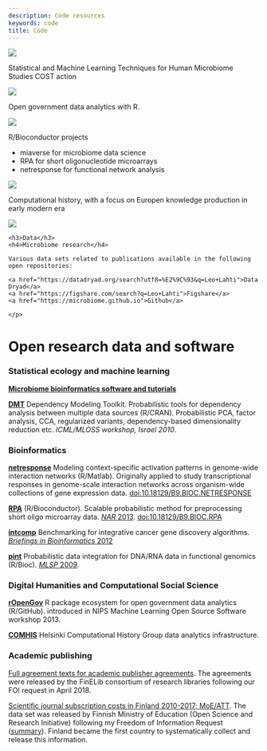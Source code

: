 ```yaml
---
description: Code resources
keywords: code
title: Code
---
```


<!-- <div id = "ref" class="code-boxes-container">
  <div class="miaverse"><a href="https://microbiome.github.io/" target="_blank"><div>
    <img class="pic-code" src="../img/boxes-code/miaverse_logo.png"/>
  </div></a></div>
  <div class="ropengov"><a href="http://ropengov.org/" target="_blank"><div>
    <img class="pic-code" src="../img/boxes-code/ropengov.PNG"/>
  </div></a></div>
  <div class="bioconductor"><a href="https://www.bioconductor.org/help/search/index.html?q=Leo+Lahti/" target="_blank"><div>
    <img class="pic-code" src="../img/boxes-code/bioconductorlogo.jpg"/>
  </div></a></div>
  <div class="COMHIS"><a href="https://www2.helsinki.fi/en/researchgroups/computational-history" target="_blank"><div>
    <img class="pic-code" src="../img/boxes-code/comhis.png"/>
  </div></a></div>
  <div class="other"><a href="/code#ref"><div>
    <img class="pic-code pic-other" src="../img/boxes-code/other.png"/>
  </div></a></div>
  <div class="data"><a href="https://datadryad.org/search?utf8=%E2%9C%93&q=Leo+Lahti" target="_blank"><div>
    <img class="pic-code" src="../img/boxes-code/data-logo.png"/>
  </div></a></div>
</div> -->

<div class="code-boxes-container">
  <div class="miaverse-logo">
    <img class="pic-code" src="../img/boxes-code/miaverse_logo.png"/>
  </div>
  <div class="miaverse-text">
    <p class="text-boxes"> Statistical and Machine Learning Techniques for Human Microbiome Studies COST action</p>
  </div>

  <div class="ropengov-logo">
    <img class="pic-code" src="../img/boxes-code/ropengov.PNG"/>
  </div>
  <div class="ropengov-text">
    <p class="text-boxes"> Open government data analytics with R. </p>
  </div>

  <div class="bioconductor-logo">
    <img class="pic-code" src="../img/boxes-code/bioconductorlogo.jpg"/>
  </div>
  <div class="bioconductor-text">
    <p class="text-boxes"> R/Bioconductor projects
      <ul>
        <li>miaverse for microbiome data science</li>
        <li>RPA for short oligonucleotide microarrays</li>
        <li>netresponse for functional network analysis</li>		
      </ul>
    </p>
  </div>

  <div class="COMHIS-logo">
    <img class="pic-code" src="../img/boxes-code/comhis.png"/>
  </div>
  <div class="COMHIS-text">
    <p class="text-boxes"> Computational history, with a focus on Europen knowledge production in early modern era</p>
  </div>

<!--
  <div class="other-logo">
    <img class="pic-code pic-other" src="../img/boxes-code/other.png"/>
  </div>
  <div class="other-text">
    <p class="text-boxes"> Ongoing project </p>
  </div>
-->


  <div class="data-logo">
    <img class="pic-code" src="../img/boxes-code/data-logo.png"/>
  </div>
  <div class="data-text">
    <p class="text-boxes">

    <h3>Data</h3>
    <h4>Microbiome research</h4>

    Various data sets related to publications available in the following
    open repositories:

    <a href="https://datadryad.org/search?utf8=%E2%9C%93&q=Leo+Lahti">Data Dryad</a>
    <a href="https://figshare.com/search?q=Leo+Lahti">Figshare</a>
    <a href="https://microbiome.github.io">Github</a>    

    </p>
  </div>
</div>



# Open research data and software


### Statistical ecology and machine learning

**[Microbiome bioinformatics software and tutorials](http://microbiome.github.io)**

**[DMT](http://dmt.r-forge.r-project.org)** Dependency Modeling Toolkit. Probabilistic tools for dependency analysis between multiple data sources (R/CRAN). Probabilistic PCA, factor analysis, CCA, regularized variants, dependency-based dimensionality reduction etc. _ICML/MLOSS workshop, Israel 2010_.

<!--**[earlywarnings](http://www.early-warning-signals.org/)** Methods for identification of critical transitions between ecosystem states from time series data (CRAN). Co-developer. [CRAN](http://cran.r-project.org/web/packages/earlywarnings/index.html)/[Github](https://github.com/earlywarningtoolbox/earlywarnings-R/tree/master/earlywarnings). _WICI Data Challenge 2013 runner-up / Waterloo Institute for Complex Systems and Innovation._-->



### Bioinformatics

**[netresponse](http://bioconductor.org/packages/release/bioc/html/netresponse.html)** Modeling context-specific activation patterns in genome-wide interaction networks (R/Matlab). Originally applied to study transcriptional responses in genome-scale interaction networks across organism-wide collections of gene expression data. [doi:10.18129/B9.BIOC.NETRESPONSE](https://doi.org/10.18129/B9.BIOC.NETRESPONSE)

**[RPA](http://bioconductor.org/packages/release/bioc/html/RPA.html)** (R/Bioconductor). Scalable probabilistic method for preprocessing short oligo microarray data. [_NAR_ 2013](http://nar.oxfordjournals.org/content/early/2013/04/05/nar.gkt229.abstract). [doi:10.18129/B9.BIOC.RPA](https://doi.org/10.18129/B9.BIOC.RPA)

**[intcomp](http://intcomp.r-forge.r-project.org)** Benchmarking for integrative cancer gene discovery algorithms. [_Briefings in Bioinformatics_ 2012](http://bib.oxfordjournals.org/content/early/2012/03/21/bib.bbs005.abstract)

**[pint](https://github.com/antagomir/pint)** Probabilistic data integration for DNA/RNA data in functional genomics (R/Bioc). [_MLSP_ 2009](http://arxiv.org/abs/1101.5919).


### Digital Humanities and Computational Social Science

**[rOpenGov](https://ropengov.org)** R package ecosystem for open government data analytics (R/GitHub). introduced in NIPS Machine Learning Open Source Software workshop 2013.

**[COMHIS](http://helsinki.fi/computational-history)** Helsinki Computational History Group data analytics infrastructure.



### Academic publishing

[Full agreement texts for academic publisher agreements](http://finelib.fi/negotiations/negotiations/). The agreements were released by the FinELib consortium of research libraries following our FOI request in April 2018.

[Scientific journal subscription costs in Finland 2010-2017; MoE/ATT](http://ropengov.github.io/r/2018/12/05/FOI/). The data set was released by Finnish Ministry of Education (Open Science and Research Initiative) following my Freedom of Information Request ([summary](http://ropengov.github.io/r/2016/06/10/FOI/)). Finland became the first country to systematically collect and release this information.


<!--

## Data

### Microbiome research

Various data sets related to publications available in the following
open repositories:

[Data Dryad](https://datadryad.org/search?utf8=%E2%9C%93&q=Leo+Lahti)

[Figshare](https://figshare.com/search?q=Leo+Lahti)

[Github](https://microbiome.github.io/)

-->